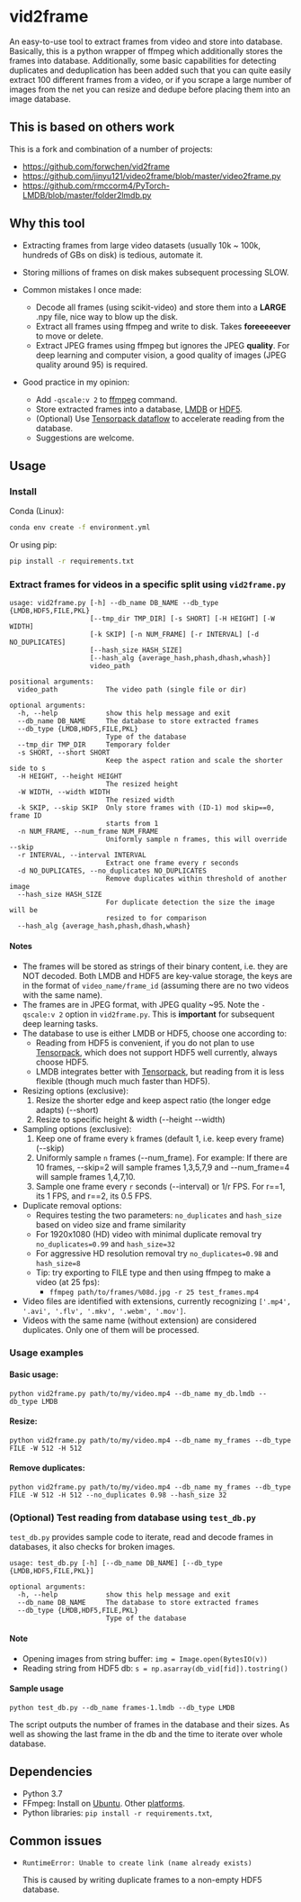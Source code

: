 # vid2frame
An easy-to-use tool to extract frames from video and store into database.
Basically, this is a python wrapper of ffmpeg which additionally stores the frames into database. 
Additionally, some basic capabilities for detecting duplicates and deduplication has been added
such that you can quite easily extract 100 different frames from a video, or if you scrape
a large number of images from the net you can resize and dedupe before placing them into an image database.

## This is based on others work

This is a fork and combination of a number of projects:
* https://github.com/forwchen/vid2frame
* https://github.com/jinyu121/video2frame/blob/master/video2frame.py
* https://github.com/rmccorm4/PyTorch-LMDB/blob/master/folder2lmdb.py


## Why this tool
* Extracting frames from large video datasets (usually 10k ~ 100k, hundreds of GBs on disk) is tedious, automate it.
* Storing millions of frames on disk makes subsequent processing SLOW.
* Common mistakes I once made:
    * Decode all frames (using scikit-video) and store them into a **LARGE** .npy file, nice way to blow up the disk.
    * Extract all frames using ffmpeg and write to disk. Takes **foreeeeever** to move or delete.
    * Extract JPEG frames using ffmpeg but ignores the JPEG **quality**. For deep learning and computer vision, a good quality of images (JPEG quality around 95) is required. 

* Good practice in my opinion:
    * Add `-qscale:v 2` to [ffmpeg](https://stackoverflow.com/questions/10225403/how-can-i-extract-a-good-quality-jpeg-image-from-an-h264-video-file-with-ffmpeg) command.
    * Store extracted frames into a database, [LMDB](https://lmdb.readthedocs.io/en/release/) or [HDF5](http://docs.h5py.org/en/stable/).
    * (Optional) Use [Tensorpack dataflow](https://tensorpack.readthedocs.io/modules/dataflow.html) to accelerate reading from the database.
    * Suggestions are welcome.

## Usage

### Install

Conda (Linux):
```bash
conda env create -f environment.yml
```

Or using pip:
```bash
pip install -r requirements.txt
```

### Extract frames for videos in a specific split using `vid2frame.py`
```
usage: vid2frame.py [-h] --db_name DB_NAME --db_type {LMDB,HDF5,FILE,PKL}
                    [--tmp_dir TMP_DIR] [-s SHORT] [-H HEIGHT] [-W WIDTH]
                    [-k SKIP] [-n NUM_FRAME] [-r INTERVAL] [-d NO_DUPLICATES]
                    [--hash_size HASH_SIZE]
                    [--hash_alg {average_hash,phash,dhash,whash}]
                    video_path

positional arguments:
  video_path            The video path (single file or dir)

optional arguments:
  -h, --help            show this help message and exit
  --db_name DB_NAME     The database to store extracted frames
  --db_type {LMDB,HDF5,FILE,PKL}
                        Type of the database
  --tmp_dir TMP_DIR     Temporary folder
  -s SHORT, --short SHORT
                        Keep the aspect ration and scale the shorter side to s
  -H HEIGHT, --height HEIGHT
                        The resized height
  -W WIDTH, --width WIDTH
                        The resized width
  -k SKIP, --skip SKIP  Only store frames with (ID-1) mod skip==0, frame ID
                        starts from 1
  -n NUM_FRAME, --num_frame NUM_FRAME
                        Uniformly sample n frames, this will override --skip
  -r INTERVAL, --interval INTERVAL
                        Extract one frame every r seconds
  -d NO_DUPLICATES, --no_duplicates NO_DUPLICATES
                        Remove duplicates within threshold of another image
  --hash_size HASH_SIZE
                        For duplicate detection the size the image will be
                        resized to for comparison
  --hash_alg {average_hash,phash,dhash,whash}
```

#### Notes
* The frames will be stored as strings of their binary content, i.e. they are NOT decoded. Both LMDB and HDF5 are key-value storage, the keys are in the format of `video_name/frame_id` (assuming there are no two videos with the same name).
* The frames are in JPEG format, with JPEG quality ~95. Note the `-qscale:v 2` option in `vid2frame.py`. This is **important** for subsequent deep learning tasks.
* The database to use is either LMDB or HDF5, choose one according to:
    * Reading from HDF5 is convenient, if you do not plan to use [Tensorpack](https://tensorpack.readthedocs.io/_modules/tensorpack/dataflow/format.html#HDF5Data), which does not support HDF5 well currently, always choose HDF5.
    * LMDB integrates better with [Tensorpack](https://tensorpack.readthedocs.io/modules/dataflow.html#tensorpack.dataflow.LMDBData), but reading from it is less flexible (though much much faster than HDF5).
* Resizing options (exclusive):
    1. Resize the shorter edge and keep aspect ratio (the longer edge adapts) (--short)
    2. Resize to specific height & width (--height --width)
* Sampling options (exclusive):
    1. Keep one of frame every `k` frames (default 1, i.e. keep every frame) (--skip)
    2. Uniformly sample `n` frames (--num_frame). For example: If there are 10 frames, --skip=2 will sample frames 1,3,5,7,9 and --num_frame=4 will sample frames 1,4,7,10.
    3. Sample one frame every `r` seconds (--interval) or 1/r FPS. For r==1, its 1 FPS, and r==2, its 0.5 FPS.
* Duplicate removal options:
    * Requires testing the two parameters: `no_duplicates` and `hash_size` based on video size and frame similarity
    * For 1920x1080 (HD) video with minimal duplicate removal try `no_duplicates=0.99` and `hash_size=32`
    * For aggressive HD resolution removal try `no_duplicates=0.98` and `hash_size=8`
    * Tip: try exporting to FILE type and then using ffmpeg to make a video (at 25 fps):
        * `ffmpeg path/to/frames/%08d.jpg -r 25 test_frames.mp4`
* Video files are identified with extensions, currently recognizing `['.mp4', '.avi', '.flv', '.mkv', '.webm', '.mov']`.
* Videos with the same name (without extension) are considered duplicates. Only one of them will be processed.

### Usage examples

#### Basic usage:
```
python vid2frame.py path/to/my/video.mp4 --db_name my_db.lmdb --db_type LMDB
```

#### Resize:
```
python vid2frame.py path/to/my/video.mp4 --db_name my_frames --db_type FILE -W 512 -H 512
```

#### Remove duplicates:
```
python vid2frame.py path/to/my/video.mp4 --db_name my_frames --db_type FILE -W 512 -H 512 --no_duplicates 0.98 --hash_size 32
```


### (Optional) Test reading from database using `test_db.py`
`test_db.py` provides sample code to iterate, read and decode frames in databases, it also checks for broken images. 
```
usage: test_db.py [-h] [--db_name DB_NAME] [--db_type {LMDB,HDF5,FILE,PKL}]

optional arguments:
  -h, --help            show this help message and exit
  --db_name DB_NAME     The database to store extracted frames
  --db_type {LMDB,HDF5,FILE,PKL}
                        Type of the database
```

#### Note
* Opening images from string buffer: `img = Image.open(BytesIO(v))`
* Reading string from HDF5 db: `s = np.asarray(db_vid[fid]).tostring()`

#### Sample usage
`python test_db.py --db_name frames-1.lmdb --db_type LMDB`

The script outputs the number of frames in the database and their sizes. As well as showing the last frame in the db and the time to iterate over whole database.

## Dependencies
* Python 3.7
* FFmpeg: Install on [Ubuntu](https://tecadmin.net/install-ffmpeg-on-linux/). Other [platforms](https://www.google.com/).
* Python libraries: `pip install -r requirements.txt`, 


## Common issues
* `RuntimeError: Unable to create link (name already exists)`

   This is caused by writing duplicate frames to a non-empty HDF5 database.
